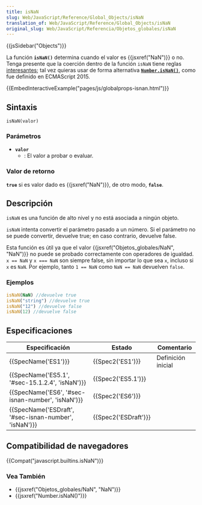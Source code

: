 ```yaml
---
title: isNaN
slug: Web/JavaScript/Reference/Global_Objects/isNaN
translation_of: Web/JavaScript/Reference/Global_Objects/isNaN
original_slug: Web/JavaScript/Referencia/Objetos_globales/isNaN
---
```

{{jsSidebar("Objects")}}

La función **`isNaN()`** determina cuando el valor es {{jsxref("NaN")}} o no. Tenga presente que la coerción dentro de la función `isNaN` tiene reglas [interesantes](/es/docs/Web/JavaScript/Referencia/Objetos_globales/isNaN$edit#Description); tal vez quieras usar de forma alternativa **[`Number.isNaN()`](/es/docs/Web/JavaScript/Referencia/Objetos_globales/Number/isNaN)**, como fue definido en ECMAScript 2015.

{{EmbedInteractiveExample("pages/js/globalprops-isnan.html")}}

## Sintaxis

```
isNaN(valor)
```

### Parámetros

- **`valor`**
  - : El valor a probar o evaluar.

### Valor de retorno

**`true`** si es valor dado es {{jsxref("NaN")}}, de otro modo, **`false`**.

## Descripción

`isNaN` es una función de alto nivel y no está asociada a ningún objeto.

`isNaN` intenta convertir el parámetro pasado a un número. Si el parámetro no se puede convertir, devuelve true; en caso contrario, devuelve false.

Esta función es útil ya que el valor {{jsxref("Objetos_globales/NaN", "NaN")}} no puede se probado correctamente con operadores de igualdad. `x == NaN` y `x === NaN` son siempre false, sin importar lo que sea `x`, incluso si `x` es `NaN`. Por ejemplo, tanto `1 == NaN` como `NaN == NaN` devuelven `false`.

### Ejemplos

```js
isNaN(NaN) //devuelve true
isNaN("string") //devuelve true
isNaN("12") //devuelve false
isNaN(12) //devuelve false
```

## Especificaciones

| Especificación                                                           | Estado                       | Comentario         |
| ------------------------------------------------------------------------ | ---------------------------- | ------------------ |
| {{SpecName('ES1')}}                                                 | {{Spec2('ES1')}}         | Definición inicial |
| {{SpecName('ES5.1', '#sec-15.1.2.4', 'isNaN')}}         | {{Spec2('ES5.1')}}     |                    |
| {{SpecName('ES6', '#sec-isnan-number', 'isNaN')}}         | {{Spec2('ES6')}}         |                    |
| {{SpecName('ESDraft', '#sec-isnan-number', 'isNaN')}} | {{Spec2('ESDraft')}} |                    |

## Compatibilidad de navegadores

{{Compat("javascript.builtins.isNaN")}}

### Vea También

- {{jsxref("Objetos_globales/NaN", "NaN")}}
- {{jsxref("Number.isNaN()")}}
